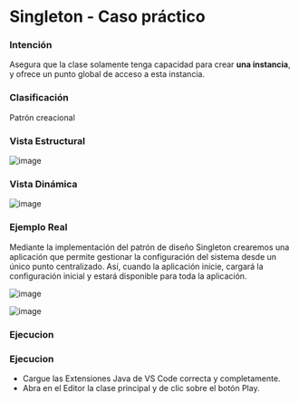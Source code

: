 # Singleton - Caso práctico

### Intención

Asegura que la clase solamente tenga capacidad para crear **una instancia**, y ofrece un punto global de acceso a esta instancia.

### Clasificación

Patrón creacional

### Vista Estructural

![image](https://user-images.githubusercontent.com/55771796/173481730-b19724f7-3d48-4c95-bae7-fc30bea01574.png)

### Vista Dinámica
![image](https://user-images.githubusercontent.com/55771796/173481770-847d4830-d0cd-4253-9316-441e800ce828.png)

### Ejemplo Real

Mediante la implementación del patrón de diseño Singleton crearemos una aplicación que permite gestionar la configuración del sistema desde un único punto centralizado. Así, cuando la aplicación inicie, cargará la configuración inicial y estará disponible para toda la aplicación.

![image](https://user-images.githubusercontent.com/55771796/173481852-00c31092-8b0e-45a9-9a51-acfe3689b0c3.png)

![image](https://user-images.githubusercontent.com/55771796/174157215-7aa773e1-2391-4c41-9222-79309103cebd.png)

### Ejecucion

### Ejecucion

* Cargue las Extensiones Java de VS Code correcta y completamente.
* Abra en el Editor la clase principal y de clic sobre el botón Play.

